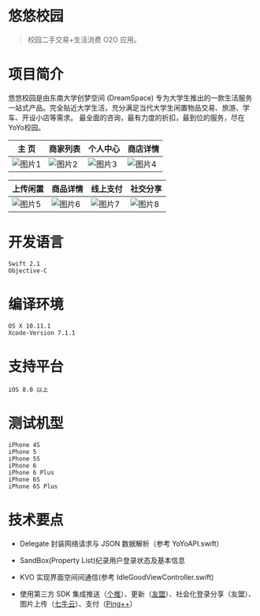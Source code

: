 # 悠悠校园

> 校园二手交易+生活消费 O2O 应用。

# 项目简介
悠悠校园是由东南大学创梦空间 (DreamSpace) 专为大学生推出的一款生活服务一站式产品。完全贴近大学生活，充分满足当代大学生闲置物品交易、旅游、学车、开设小店等需求。
最全面的咨询，最有力度的折扣，最到位的服务，尽在YoYo校园。

主 页|商家列表|个人中心|商店详情
------------ | ------------- | ------------| ------------
![图片1][1]|![图片2][2]|![图片3][3]|![图片4][4]

上传闲置|商品详情|线上支付|社交分享
------------ | ------------- | ------------| ------------
![图片5][5]|![图片6][6]|![图片7][7]|![图片8][8]
# 开发语言
    Swift 2.1
    Objective-C
# 编译环境
    OS X 10.11.1
    Xcode-Version 7.1.1
# 支持平台
	iOS 8.0 以上
# 测试机型
	iPhone 4S
	iPhone 5
	iPhone 5S
	iPhone 6
	iPhone 6 Plus
	iPhone 6S
	iPhone 6S Plus
# 技术要点
- Delegate 封装网络请求与 JSON 数据解析（参考 YoYoAPI.swift）
- SandBox(Property List)纪录用户登录状态及基本信息
- KVO 实现界面空间间通信(参考 IdleGoodViewController.swift)
- 使用第三方 SDK 集成推送（[个推](http://www.getui.com/)）、更新（[友盟](http://www.umeng.com/)）、社会化登录分享（友盟）、图片上传（[七牛云](http://developer.qiniu.com/)）、支付（[Ping++](https://www.pingxx.com/)）

  [1]: http://ww2.sinaimg.cn/large/005tGCqhjw1f1orazgut6j30ku112n1u.jpg
  [2]: http://ww2.sinaimg.cn/large/005tGCqhjw1f1orbbdcimj30ku11275z.jpg
  [3]: http://ww3.sinaimg.cn/large/005tGCqhjw1f1orbixj9kj30ku112gnv.jpg
  [4]:http://ww4.sinaimg.cn/large/005tGCqhjw1f1orbqkueej30ku11240o.jpg
  [5]:http://ww3.sinaimg.cn/large/005tGCqhjw1f1orbxl930j30ku112abi.jpg
  [6]:http://ww4.sinaimg.cn/large/005tGCqhjw1f1orc3okuaj30ku112tcl.jpg
  [7]:http://ww3.sinaimg.cn/large/005tGCqhjw1f1orcbd9kwj30ku112763.jpg
  [8]:http://ww2.sinaimg.cn/large/005tGCqhjw1f1orchdi2gj30ku112jta.jpg
